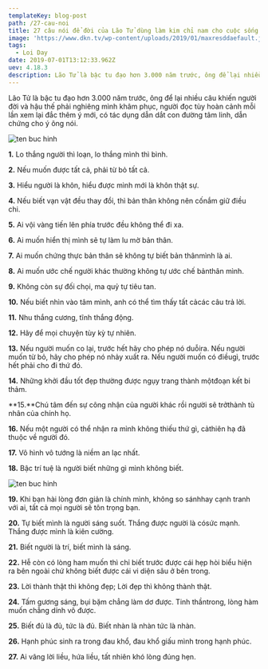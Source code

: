 ```yaml
---
templateKey: blog-post
path: /27-cau-noi
title: 27 câu nói để đời của Lão Tử dùng làm kim chỉ nam cho cuộc sống
image: 'https://www.dkn.tv/wp-content/uploads/2019/01/maxresddaefault.jpg' 
tags:
  - Loi Day
date: 2019-07-01T13:12:33.962Z
uev: 4.18.3
description: Lão Tử là bậc tu đạo hơn 3.000 năm trước, ông để lại nhiều câu khiến người đời và hậu thế phải nghiêng mình khâm phục, người đọc tùy hoàn cảnh mỗi lần xem lại đắc thêm ý mới, có tác dụng dẫn dắt con đường tâm linh, dẫn chứng cho ý ông nói.
---
```


Lão Tử là bậc tu đạo hơn 3.000 năm trước, ông để lại nhiều câu khiến người đời và hậu thế phải nghiêng mình khâm phục, người đọc tùy hoàn cảnh mỗi lần xem lại đắc thêm ý mới, có tác dụng dẫn dắt con đường tâm linh, dẫn chứng cho ý ông nói.

![ten buc hinh](https://www.ohay.tv/file/v1/upload/content/2016-01/29/33-e68dcc3e8213eeade176622a850762be.jpg "ten buc hinh")

**1.** Lo thắng người thì loạn, lo thắng mình thì bình.

**2.** Nếu muốn được tất cả, phải từ bỏ tất cả.

**3.** Hiểu người là khôn, hiểu được mình mới là khôn thật sự.

**4.** Nếu biết vạn vật đều thay đổi, thì bản thân không nên cốnắm giữ điều chi.

**5.** Ai vội vàng tiến lên phía trước đều không thể đi xa.

**6.** Ai muốn hiển thị mình sẽ tự làm lu mờ bản thân.

**7.** Ai muốn chứng thực bản thân sẽ không tự biết bản thânmình là ai.

**8.** Ai muốn ước chế người khác thường không tự ước chế bảnthân mình.

**9.** Không còn sự đối chọi, ma quỷ tự tiêu tan.

**10.** Nếu biết nhìn vào tâm mình, anh có thể tìm thấy tất cảcác câu trả lời.

**11.** Nhu thắng cương, tĩnh thắng động.

**12.** Hãy để mọi chuyện tùy kỳ tự nhiên.

**13.** Nếu người muốn co lại, trước hết hãy cho phép nó duỗira. Nếu người muốn từ bỏ, hãy cho phép nó nhảy xuất ra. Nếu người muốn có điềugì, trước hết phải cho đi thứ đó.

**14.** Những khởi đầu tốt đẹp thường được ngụy trang thành mộtđoạn kết bi thảm.

**15.**Chú tâm đến sự công nhận của người khác rồi người sẽ trởthành tù nhân của chính họ.

**16.** Nếu một người có thể nhận ra mình không thiếu thứ gì, cảthiên hạ đã thuộc về người đó.

**17.** Vô hình vô tướng là niềm an lạc nhất.

**18.** Bậc trí tuệ là người biết những gì mình không biết.

![ten buc hinh](https://www.ohay.tv/file/v1/upload/content/2016-01/29/1-79b4e097e21d20f9c2fc23ff73630131.jpg "ten buc hinh")

**19.** Khi bạn hài lòng đơn giản là chính mình, không so sánhhay cạnh tranh với ai, tất cả mọi người sẽ tôn trọng bạn.

**20.** Tự biết mình là người sáng suốt. Thắng được người là cósức mạnh. Thắng được mình là kiên cường.

**21.** Biết người là trí, biết mình là sáng.

**22.** Hễ còn có lòng ham muốn thì chỉ biết trước được cái hẹp hòi biểu hiện ra bên ngoài chứ không biết được cái vi diện sâu ở bên trong.

**23.** Lời thành thật thì không đẹp; Lời đẹp thì không thành thật.

**24.** Tấm gương sáng, bụi bặm chẳng làm dơ được. Tinh thầntrong, lòng hàm muốn chẳng dính vô được.

**25.** Biết đủ là đủ, tức là đủ. Biết nhàn là nhàn tức là nhàn.

**26.** Hạnh phúc sinh ra trong đau khổ, đau khổ giấu mình trong hạnh phúc.

**27.** Ai vâng lời liều, hứa liều, tất nhiên khó lòng đúng hẹn.